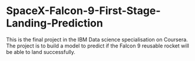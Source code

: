 # SpaceX-Falcon-9-First-Stage-Landing-Prediction
This is the final project in the IBM Data science specialisation on Coursera.
The project is to build a model to predict if the Falcon 9 reusable rocket will be able to land successfully.

